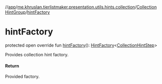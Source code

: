 //[app](../../../index.md)/[me.khruslan.tierlistmaker.presentation.utils.hints.collection](../index.md)/[CollectionHintGroup](index.md)/[hintFactory](hint-factory.md)

# hintFactory

protected open override fun [hintFactory](hint-factory.md)(): [HintFactory](../../me.khruslan.tierlistmaker.presentation.utils.hints.core/-hint-factory/index.md)&lt;[CollectionHintStep](../-collection-hint-step/index.md)&gt;

Provides collection hint factory.

#### Return

Provided factory.
